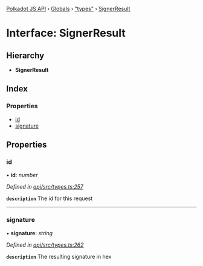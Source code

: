 [Polkadot JS API](../README.md) › [Globals](../globals.md) › ["types"](../modules/_types_.md) › [SignerResult](_types_.signerresult.md)

# Interface: SignerResult

## Hierarchy

* **SignerResult**

## Index

### Properties

* [id](_types_.signerresult.md#id)
* [signature](_types_.signerresult.md#signature)

## Properties

###  id

• **id**: *number*

*Defined in [api/src/types.ts:257](https://github.com/polkadot-js/api/blob/a695d2a5b5/packages/api/src/types.ts#L257)*

**`description`** The id for this request

___

###  signature

• **signature**: *string*

*Defined in [api/src/types.ts:262](https://github.com/polkadot-js/api/blob/a695d2a5b5/packages/api/src/types.ts#L262)*

**`description`** The resulting signature in hex
